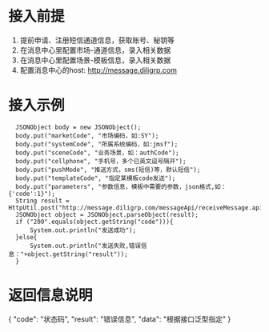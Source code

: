 接入前提
===============
  1. 提前申请、注册短信通道信息，获取账号、秘钥等
  2. 在消息中心里配置市场-通道信息，录入相关数据
  3. 在消息中心里配置场景-模板信息，录入相关数据
  4. 配置消息中心的host: http://message.diligrp.com
  
接入示例
===============
      JSONObject body = new JSONObject();
      body.put("marketCode", "市场编码，如:SY");
      body.put("systemCode", "所属系统编码，如:jmsf");
      body.put("sceneCode", "业务场景，如：authCode");
      body.put("cellphone", "手机号，多个已英文逗号隔开");
      body.put("pushMode", "推送方式，sms(短信)等，默认短信");
      body.put("templateCode", "指定某模板code发送");
      body.put("parameters", "参数信息，模板中需要的参数，json格式,如：{'code':1}");
      String result = HttpUtil.post("http://message.diligrp.com/messageApi/receiveMessage.api",body);
      JSONObject object = JSONObject.parseObject(result);
      if ("200".equals(object.getString("code"))){
          System.out.println("发送成功");
      }else{
          System.out.println("发送失败,错误信息："+object.getString("result"));
      }
   
返回信息说明   
==============
{
  "code": "状态码",
  "result": "错误信息",
  "data": "根据接口泛型指定"
}